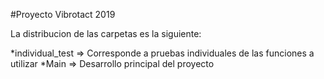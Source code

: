 #Proyecto Vibrotact 2019


La distribucion de las carpetas es la siguiente:

*individual_test => Corresponde a pruebas individuales de las funciones a utilizar
*Main => Desarrollo principal del proyecto


